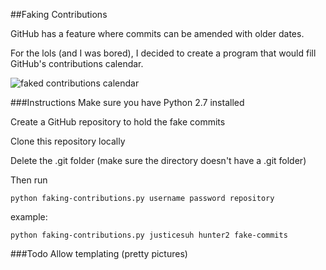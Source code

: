 ##Faking Contributions

GitHub has a feature where commits can be amended with older dates.

For the lols (and I was bored), I decided to create a program that would fill GitHub's contributions calendar.

![faked contributions calendar](http://www.justicesuh.com/images/fc.png)

###Instructions
Make sure you have Python 2.7 installed

Create a GitHub repository to hold the fake commits

Clone this repository locally

Delete the .git folder (make sure the directory doesn't have a .git folder)

Then run
    
    python faking-contributions.py username password repository

example:

    python faking-contributions.py justicesuh hunter2 fake-commits
    
###Todo
Allow templating (pretty pictures)